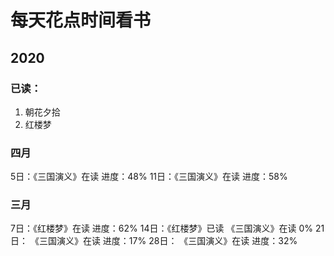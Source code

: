 # 每天花点时间看书

## 2020
### 已读：
1. 朝花夕拾
2. 红楼梦

### 四月
5日：《三国演义》在读 进度：48%
11日：《三国演义》在读 进度：58%

### 三月

7日：《红楼梦》在读 进度：62%
14日：《红楼梦》已读
      《三国演义》在读 0%
21日： 《三国演义》在读 进度：17%
28日： 《三国演义》在读 进度：32%
